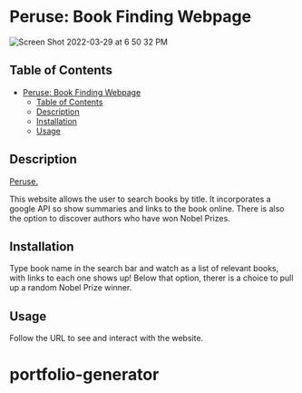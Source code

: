 # Peruse: Book Finding Webpage

![Screen Shot 2022-03-29 at 6 50 32 PM](https://user-images.githubusercontent.com/93236563/160719475-e92d2b25-400b-40d0-bb93-741201c2191c.png)

## Table of Contents

- [Peruse: Book Finding Webpage](#peruse-book-finding-webpage)
  - [Table of Contents](#table-of-contents)
  - [Description](#description)
  - [Installation](#installation)
  - [Usage](#usage)

## Description

[Peruse.](https://katensullivan55.github.io/peruse/)

This website allows the user to search books by title. It incorporates a google API so show summaries and links to the book online. There is also the option to discover authors who have won Nobel Prizes.

## Installation

Type book name in the search bar and watch as a list of relevant books, with links to each one shows up! Below that option, therer is a choice to pull up a random Nobel Prize winner.

## Usage

Follow the URL to see and interact with the website.
# portfolio-generator
